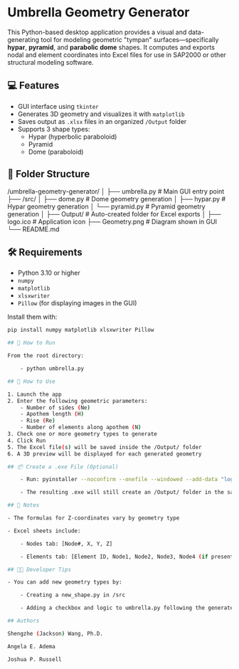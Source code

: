 # Umbrella Geometry Generator

This Python-based desktop application provides a visual and data-generating tool for modeling geometric "tympan" surfaces—specifically **hypar**, **pyramid**, and **parabolic dome** shapes. It computes and exports nodal and element coordinates into Excel files for use in SAP2000 or other structural modeling software.

## 💻 Features

- GUI interface using `tkinter`
- Generates 3D geometry and visualizes it with `matplotlib`
- Saves output as `.xlsx` files in an organized `/Output` folder
- Supports 3 shape types:
  - Hypar (hyperbolic paraboloid)
  - Pyramid
  - Dome (paraboloid)

## 📁 Folder Structure

/umbrella-geometry-generator/
│
├── umbrella.py # Main GUI entry point
├── /src/
│ ├── dome.py # Dome geometry generation
│ ├── hypar.py # Hypar geometry generation
│ └── pyramid.py # Pyramid geometry generation
│
├── Output/ # Auto-created folder for Excel exports
│
├── logo.ico # Application icon
├── Geometry.png # Diagram shown in GUI
└── README.md

## 🛠 Requirements

- Python 3.10 or higher
- `numpy`
- `matplotlib`
- `xlsxwriter`
- `Pillow` (for displaying images in the GUI)

Install them with:

```bash
pip install numpy matplotlib xlsxwriter Pillow

## 🚀 How to Run

From the root directory:

    - python umbrella.py

## 🧾 How to Use

1. Launch the app
2. Enter the following geometric parameters:
    - Number of sides (Ne)
    - Apothem length (H)
    - Rise (Re)
    - Number of elements along apothem (N)
3. Check one or more geometry types to generate
4. Click Run
5. The Excel file(s) will be saved inside the /Output/ folder
6. A 3D preview will be displayed for each generated geometry

## 📦 Create a .exe File (Optional)

    - Run: pyinstaller --noconfirm --onefile --windowed --add-data "logo.ico;." --add-data "Geometry.png;." umbrella.py

    - The resulting .exe will still create an /Output/ folder in the same directory it runs from.

## 🧠 Notes

- The formulas for Z-coordinates vary by geometry type

- Excel sheets include:

    - Nodes tab: [Node#, X, Y, Z]

    - Elements tab: [Element ID, Node1, Node2, Node3, Node4 (if present)]

## 🧑‍💻 Developer Tips

- You can add new geometry types by:

    - Creating a new_shape.py in /src

    - Adding a checkbox and logic to umbrella.py following the generate_and_export() pattern

## Authors

Shengzhe (Jackson) Wang, Ph.D.

Angela E. Adema

Joshua P. Russell
